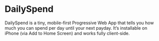 # DailySpend

DailySpend is a tiny, mobile-first Progressive Web App that tells you how much you can spend per day until your next payday. It’s installable on iPhone (via Add to Home Screen) and works fully client-side.